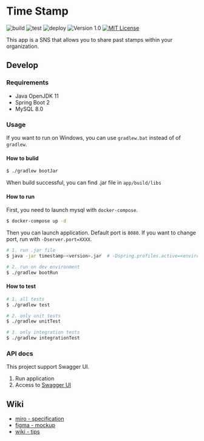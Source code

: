# Time Stamp

![build](https://github.com/ritscc/hack-2021-1-c/workflows/build/badge.svg)
![test](https://github.com/ritscc/hack-2021-1-c/workflows/test/badge.svg)
![deploy](https://github.com/ritscc/hack-2021-1-c/workflows/deploy/badge.svg)
![Version 1.0](https://img.shields.io/badge/version-1.0-yellow.svg)
[![MIT License](http://img.shields.io/badge/license-MIT-blue.svg?style=flat)](LICENSE)

This app is a SNS that allows you to share past stamps within your organization.

## Develop

### Requirements

- Java OpenJDK 11
- Spring Boot 2
- MySQL 8.0

### Usage

If you want to run on Windows, you can use `gradlew.bat` instead of of `gradlew`.

#### How to bulid

```sh
$ ./gradlew bootJar
```

When build successful, you can find .jar file in `app/build/libs`

#### How to run

First, you need to launch mysql with `docker-compose`.

```sh
$ docker-compose up -d
```

Then you can launch application.
Default port is `8080`. If you want to change port, run with `-Dserver.port=XXXX`.

```sh
# 1. run .jar file
$ java -jar timestamp-<version>.jar  # -Dspring.profiles.active=<environment>

# 2. run on dev environment
$ ./gradlew bootRun
```

#### How to test

```sh
# 1. all tests
$ ./gradlew test

# 2. only unit tests
$ ./gradlew unitTest

# 3. only integration tests
$ ./gradlew integrationTest
```

### API docs

This project support Swagger UI.

1. Run application
2. Access to [Swagger UI](http://localhost:8080/swagger-ui/)

## Wiki

- [miro - specification](https://miro.com/app/board/o9J_lzi-YAc=/)
- [figma - mockup](https://www.figma.com/file/aidhNiwV3e26OlLbZ5Ke5c/TimeStamp-RCC-SummerHack-2021?node-id=0%3A1)
- [wiki - tips](https://github.com/ritscc/hack-2021-1-c/wiki)
